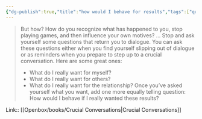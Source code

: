 ```yaml
---
{"dg-publish":true,"title":"how would I behave for results","tags":["quotes"],"date":"2023-05-21T20:57:35+04:00","modified_at":"2023-07-11T17:20:39+03:00","alias":"how would I behave for results","dg-path":"/quotes/202305212057.md","permalink":"/quotes/202305212057/","dgPassFrontmatter":true}
---
```



>But how? How do you recognize what has happened to you, stop playing games, and then influence your own motives? ... Stop and ask yourself some questions that return you to dialogue. You can ask these questions either when you find yourself slipping out of dialogue or as reminders when you prepare to step up to a crucial conversation. Here are some great ones:
> - What do I really want for myself?
> - What do I really want for others?
> - What do I really want for the relationship?
> Once you’ve asked yourself what you want, add one more equally telling question: How would I behave if I really wanted these results? 

Link:: [[Openbox/books/Crucial Conversations\|Crucial Conversations]]

